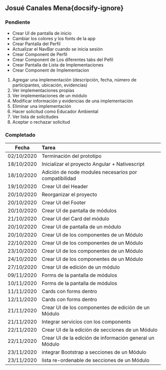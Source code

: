 ## Josué Canales Mena{docsify-ignore}

### Pendiente
* Crear UI de pantalla de inicio
* Cambiar los colores y los fonts de la app
* Crear Pantalla del Perfil
* Actualizar el NavBar cuando se inicia sesión
* Crear Component de Perfil
* Crear Component de Los diferentes tabs del Pefil
* Crear Pantalla de Lista de Implementaciones
* Crear Component de Implementacion


1. Agregar una implementación (descripción, fecha, número de participantes, ubicación, evidencias)
2. Ver implementaciones propias
3. Ver implementaciones de un módulo
4. Modificar información y evidencias de una implementación
5. Eliminar una implementación
6. Hacer solicitud como Educador Ambiental
7. Ver lista de solicitudes
8. Aceptar o rechazar solicitud

### Completado
| Fecha | Tarea | 
| :---: | :--- |
| 02/10/2020 | Terminación del prototipo |
| 18/10/2020 | Inicializar el proyecto Angular + Nativescript |
| 18/10/2020 | Adición de node modules necesarios por compatibilidad |
| 19/10/2020 | Crear UI del Header |
| 20/10/2020 | Reorganizar el proyecto |
| 20/10/2020 | Crear UI del Footer |
| 20/10/2020 | Crear UI de pantalla de módulos |
| 21/10/2020 | Crear UI del Card del módulo |
| 20/10/2020 | Crear UI de pantalla de un módulo |
| 20/10/2020 | Crear UI de los componentes de un Módulo |
| 22/10/2020 | Crear UI de los componentes de un Módulo |
| 23/10/2020 | Crear UI de los componentes de un Módulo |
| 24/10/2020 | Crear UI de los componentes de un Módulo |
| 27/10/2020 | Crear UI de edición de un módulo |
| 09/11/2020 | Forms de la pantalla de módulos  |
| 10/11/2020 | Forms de la pantalla de módulos  |
| 11/11/2020 | Cards con forms dentro  |
| 12/11/2020 | Cards con forms dentro  |
| 21/11/2020 | Crear UI de los componentes de edición de un Módulo  |
| 21/11/2020 | Integrar servicios con los components | 
| 22/11/2020 | Crear UI de la edición de secciones de un Módulo |
| 22/11/2020 | Crear UI de la edición de información general un Módulo |
| 23/11/2020 | integrar Bootstrap a secciones de un Módulo |
| 23/11/2020 | lista re-ordenable de secciones de un Módulo |